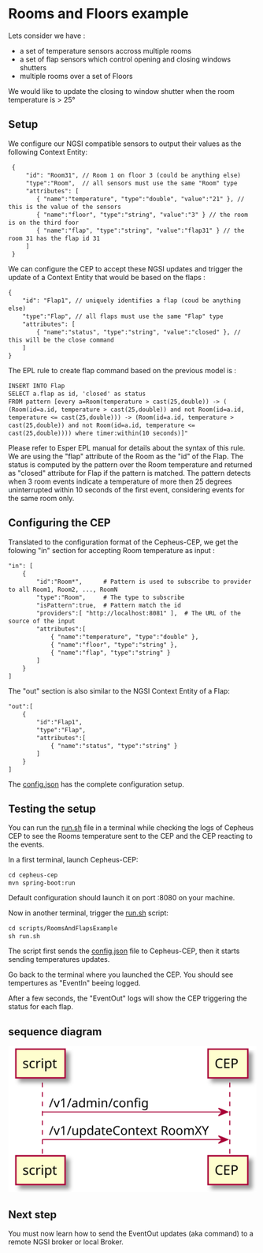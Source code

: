 # Rooms and Floors example

Lets consider we have :
 - a set of temperature sensors accross multiple rooms
 - a set of flap sensors which control opening and closing windows shutters
 - multiple rooms over a set of Floors

We would like to update the closing to window shutter when the room temperature is > 25°

## Setup

We configure our NGSI compatible sensors to output their values as the following Context Entity:

     {
         "id": "Room31", // Room 1 on floor 3 (could be anything else)
         "type":"Room",  // all sensors must use the same "Room" type
         "attributes": [
            { "name":"temperature", "type":"double", "value":"21" }, // this is the value of the sensors
            { "name":"floor", "type":"string", "value":"3" } // the room is on the third foor
            { "name":"flap", "type":"string", "value":"flap31" } // the room 31 has the flap id 31
         ]
     }

We can configure the CEP to accept these NGSI updates and trigger the update of
a Context Entity that would be based on the flaps :

    {
        "id": "Flap1", // uniquely identifies a flap (coud be anything else)
        "type":"Flap", // all flaps must use the same "Flap" type
        "attributes": [
            { "name":"status", "type":"string", "value":"closed" }, // this will be the close command
        ]
    }

The EPL rule to create flap command based on the previous model is :

    INSERT INTO Flap
    SELECT a.flap as id, 'closed' as status
    FROM pattern [every a=Room(temperature > cast(25,double)) -> ( (Room(id=a.id, temperature > cast(25,double)) and not Room(id=a.id, temperature <= cast(25,double))) -> (Room(id=a.id, temperature > cast(25,double)) and not Room(id=a.id, temperature <= cast(25,double)))) where timer:within(10 seconds)]"

Please refer to Esper EPL manual for details about the syntax of this rule.
We are using the "flap" attribute of the Room as the "id" of the Flap.
The status is computed by the pattern over the Room temperature and returned as "closed" attribute for Flap if the pattern is matched.
The pattern detects when 3 room events indicate a temperature of more then 25 degrees uninterrupted within 10 seconds of the first event, considering events for the same room only.

## Configuring the CEP

Translated to the configuration format of the Cepheus-CEP, we get the folowing "in" section for accepting Room temperature as input :

    "in": [
        {
            "id":"Room*",      # Pattern is used to subscribe to provider to all Room1, Room2, ..., RoomN
            "type":"Room",     # The type to subscribe
            "isPattern":true,  # Pattern match the id
            "providers":[ "http://localhost:8081" ],  # The URL of the source of the input
            "attributes":[
                { "name":"temperature", "type":"double" },
                { "name":"floor", "type":"string" },
                { "name":"flap", "type":"string" }
            ]
        }
    ]

The "out" section is also similar to the NGSI Context Entity of a Flap:

    "out":[
        {
            "id":"Flap1",
            "type":"Flap",
            "attributes":[
                { "name":"status", "type":"string" }
            ]
        }
    ]

The [config.json](config.json) has the complete configuration setup.

## Testing the setup

You can run the [run.sh](run.sh) file in a terminal while checking the logs of Cepheus CEP
to see the Rooms temperature sent to the CEP and the CEP reacting to the events.

In a first terminal, launch Cepheus-CEP:

    cd cepheus-cep
    mvn spring-boot:run

Default configuration should launch it on port :8080 on your machine.

Now in another terminal, trigger the [run.sh](run.sh) script:

    cd scripts/RoomsAndFlapsExample
    sh run.sh

The script first sends the [config.json](config.json) file to Cepheus-CEP, then it starts
sending temperatures updates.

Go back to the terminal where you launched the CEP. You should see tempertures as "EventIn" beeing logged.

After a few seconds, the "EventOut" logs will show the CEP triggering the status for each flap.

## sequence diagram

![sequence diagram](RoomsAndFlapsExample.svg)


## Next step

You must now learn how to send the EventOut updates (aka command) to a remote NGSI broker or local Broker.
